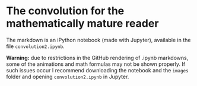 # The convolution for the mathematically mature reader

The markdown is an iPython notebook (made with Jupyter), available in the file `convolution2.ipynb`.

**Warning:** due to restrictions in the GitHub rendering of .ipynb markdowns, some of the animations and math formulas may not be shown properly. If such issues occur I recommend downloading the notebook and the `images` folder and opening `convolution2.ipynb` in Jupyter.
